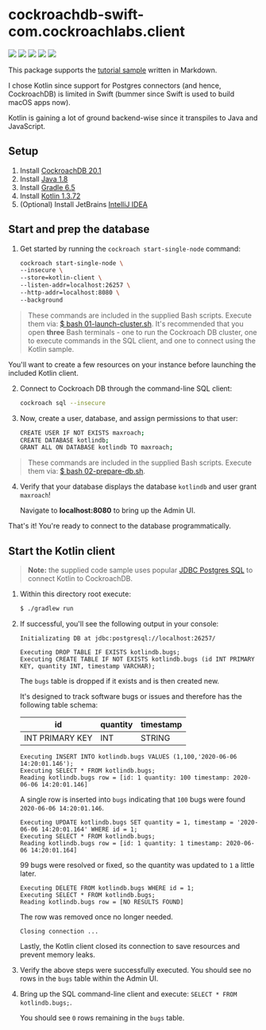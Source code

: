 # cockroachdb-swift-com.cockroachlabs.client

[![](https://img.shields.io/badge/CockroachDB-20.1-darkgreen.svg)](https://com.cockroachlabs.com/)
[![](https://img.shields.io/badge/Kotlin-1.3.72-green.svg)](https://kotlinlang.org/)
[![](https://img.shields.io/badge/Gradle-6.5-darkslategray.svg)](https://gradle.org/)
[![](https://img.shields.io/badge/JetBrains-Exposed-blue.svg)](https://github.com/JetBrains/Exposed)
[![](https://img.shields.io/badge/LICENSE-MIT-red.svg)](https://opensource.org/licenses/MIT)

This package supports the [tutorial sample](../README.md) written in Markdown.

I chose Kotlin since support for Postgres connectors (and hence, CockroachDB) is limited in Swift (bummer since Swift is used to build macOS apps now).

Kotlin is gaining a lot of ground backend-wise since it transpiles to Java and JavaScript.

## Setup

1. Install [CockroachDB 20.1](https://www.cockroachlabs.com/docs/stable/install-cockroachdb-mac.html)
1. Install [Java 1.8](https://www.oracle.com/java/technologies/javase-jre8-downloads.html)
1. Install [Gradle 6.5](https://gradle.org/)
1. Install [Kotlin 1.3.72](https://kotlinlang.org/)
1. (Optional) Install JetBrains [IntelliJ IDEA](https://kotlinlang.org/docs/tutorials/getting-started.html)

## Start and prep the database

1. Get started by running the `cockroach start-single-node` command:

    ```bash
    cockroach start-single-node \
    --insecure \
    --store=kotlin-client \
    --listen-addr=localhost:26257 \
    --http-addr=localhost:8080 \
    --background
    ```

> These commands are included in the supplied Bash scripts. Execute them via: [$ bash 01-launch-cluster.sh](../01-launch-cluster.sh).
> It's recommended that you open **three** Bash terminals - one to run the Cockroach DB cluster, one to execute commands in the SQL client, and one to connect using the Kotlin sample.

You'll want to create a few resources on your instance before launching the included Kotlin client.

2. Connect to Cockroach DB through the command-line SQL client:

    ```bash
    cockroach sql --insecure
    ```

3. Now, create a user, database, and assign permissions to that user:

    ```bash
    CREATE USER IF NOT EXISTS maxroach; 
    CREATE DATABASE kotlindb;
    GRANT ALL ON DATABASE kotlindb TO maxroach;
    ```

> These commands are included in the supplied Bash scripts. Execute them via: [$ bash 02-prepare-db.sh](../02-prepare-db.sh).

4. Verify that your database displays the database `kotlindb` and user grant `maxroach`!

    Navigate to **localhost:8080** to bring up the Admin UI.

That's it! You're ready to connect to the database programmatically.

## Start the Kotlin client

> **Note:** the supplied code sample uses popular [JDBC Postgres SQL](https://jdbc.postgresql.org/) to connect Kotlin to CockroachDB.

1. Within this directory root execute:

    ```bash
    $ ./gradlew run
    ```

1. If successful, you'll see the following output in your console:

    ```plaintext
    Initializating DB at jdbc:postgresql://localhost:26257/

    Executing DROP TABLE IF EXISTS kotlindb.bugs;   
    Executing CREATE TABLE IF NOT EXISTS kotlindb.bugs (id INT PRIMARY KEY, quantity INT, timestamp VARCHAR);
    ```
    
    The `bugs` table is dropped if it exists and is then created new.

    It's designed to track software bugs or issues  and therefore has the following table schema:

    | id  | quantity  | timestamp  |
    |---|---|---|
    | INT PRIMARY KEY  | INT  | STRING  |

    ```plaintext
    Executing INSERT INTO kotlindb.bugs VALUES (1,100,'2020-06-06 14:20:01.146');
    Executing SELECT * FROM kotlindb.bugs;
    Reading kotlindb.bugs row = [id: 1 quantity: 100 timestamp: 2020-06-06 14:20:01.146]
    ```
   A single row is inserted into `bugs` indicating that `100` bugs were found `2020-06-06 14:20:01.146`.

    ```plaintext
    Executing UPDATE kotlindb.bugs SET quantity = 1, timestamp = '2020-06-06 14:20:01.164' WHERE id = 1;
    Executing SELECT * FROM kotlindb.bugs;
    Reading kotlindb.bugs row = [id: 1 quantity: 1 timestamp: 2020-06-06 14:20:01.164]
    ```
    99 bugs were resolved or fixed, so the quantity was updated to `1` a little later.

    ```plaintext
    Executing DELETE FROM kotlindb.bugs WHERE id = 1;
    Executing SELECT * FROM kotlindb.bugs;
    Reading kotlindb.bugs row = [NO RESULTS FOUND]
    ```
    The row was removed once no longer needed.

    ```plaintext
    Closing connection ...
    ```

    Lastly, the Kotlin client closed its connection to save resources and prevent memory leaks.

1. Verify the above steps were successfully executed. You should see no rows in the `bugs` table within the Admin UI.

1. Bring up the SQL command-line client and execute: `SELECT * FROM kotlindb.bugs;`. 

    You should see `0` rows remaining in the `bugs` table.